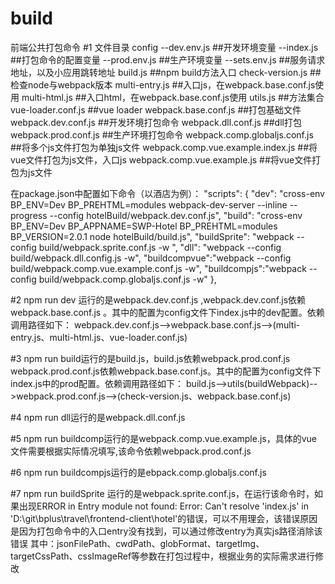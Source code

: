 # build

前端公共打包命令
#1 文件目录
config
    --dev.env.js  ##开发环境变量
    --index.js    ##打包命令的配置变量
    --prod.env.js ##生产环境变量
    --sets.env.js ##服务请求地址，以及小应用跳转地址
build.js ##npm build方法入口
check-version.js ##检查node与webpack版本
multi-entry.js ##入口js，在webpack.base.conf.js使用
multi-html.js  ##入口html，在webpack.base.conf.js使用
utils.js       ##方法集合
vue-loader.conf.js  ##vue loader
webpack.base.conf.js ##打包基础文件
webpack.dev.conf.js ##开发环境打包命令
webpack.dll.conf.js ##dll打包
webpack.prod.conf.js ##生产环境打包命令
webpack.comp.globaljs.conf.js  ##将多个js文件打包为单独js文件
webpack.comp.vue.example.index.js ##将vue文件打包为js文件，入口js
webpack.comp.vue.example.js ##将vue文件打包为js文件

在package.json中配置如下命令（以酒店为例）：
  "scripts": {
    "dev": "cross-env BP_ENV=Dev BP_PREHTML=modules webpack-dev-server  --inline --progress --config hotelBuild/webpack.dev.conf.js",
    "build": "cross-env BP_ENV=Dev BP_APPNAME=SWP-Hotel BP_PREHTML=modules BP_VERSION=2.0.1 node hotelBuild/build.js",
    "buildSprite": "webpack --config build/webpack.sprite.conf.js -w ",
    "dll": "webpack --config build/webpack.dll.config.js -w",
    "buildcompvue":"webpack --config build/webpack.comp.vue.example.conf.js -w",
    "buildcompjs":"webpack --config build/webpack.comp.globaljs.conf.js -w"
  },
 
#2 npm run dev 运行的是webpack.dev.conf.js ,webpack.dev.conf.js依赖webpack.base.conf.js 。其中的配置为config文件下index.js中的dev配置。依赖调用路径如下：
    webpack.dev.conf.js-->webpack.base.conf.js-->(multi-entry.js、multi-html.js、vue-loader.conf.js)

#3 npm run build运行的是build.js，build.js依赖webpack.prod.conf.js webpack.prod.conf.js依赖webpack.base.conf.js。其中的配置为config文件下index.js中的prod配置。依赖调用路径如下：
    build.js-->utils(buildWebpack)-->webpack.prod.conf.js-->(check-version.js、webpack.base.conf.js)

#4 npm run dll运行的是webpack.dll.conf.js

#5 npm run buildcomp运行的是webpack.comp.vue.example.js，具体的vue文件需要根据实际情况填写,该命令依赖webpack.prod.conf.js

#6 npm run buildcompjs运行的是ebpack.comp.globaljs.conf.js

#7 npm run buildSprite 运行的是webpack.sprite.conf.js，在运行该命令时，如果出现ERROR in Entry module not found: Error: Can't resolve 'index.js' in 'D:\git\bplus\travel\frontend-client\hotel'的错误，可以不用理会，该错误原因是因为打包命令中的入口entry没有找到，可以通过修改entry为真实js路径消除该错误
    其中：jsonFilePath、cwdPath、globFormat、targetImg、targetCssPath、cssImageRef等参数在打包过程中，根据业务的实际需求进行修改